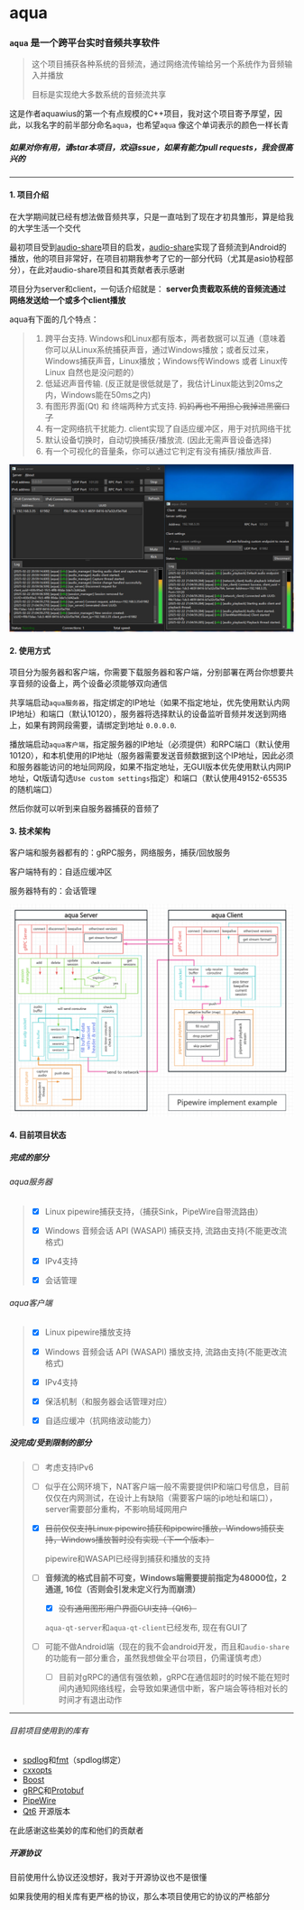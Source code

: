# aqua

### `aqua` 是一个跨平台实时音频共享软件

> 这个项目捕获各种系统的音频流，通过网络流传输给另一个系统作为音频输入并播放
>
> 目标是实现绝大多数系统的音频流共享

这是作者aquawius的第一个有点规模的C++项目，我对这个项目寄予厚望，因此，以我名字的前半部分命名`aqua`，也希望`aqua`
像这个单词表示的颜色一样长青

##### 如果对你有用，请star本项目，欢迎issue，如果有能力pull requests，我会很高兴的

---

#### 1. 项目介绍

在大学期间就已经有想法做音频共享，只是一直咕到了现在才初具雏形，算是给我的大学生活一个交代

最初项目受到[audio-share](https://github.com/mkckr0/audio-share)项目的启发，[audio-share](https://github.com/mkckr0/audio-share)实现了音频流到Android的播放，他的项目非常好，在项目初期我参考了它的一部分代码（尤其是asio协程部分），在此对audio-share项目和其贡献者表示感谢

项目分为server和client，一句话介绍就是： **server负责截取系统的音频流通过网络发送给一个或多个client播放**

aqua有下面的几个特点：

> 1. 跨平台支持. Windows和Linux都有版本，两者数据可以互通（意味着你可以从Linux系统捕获声音，通过Windows播放；或者反过来，Windows捕获声音，Linux播放；Windows传Windows 或者 Linux传Linux 自然也是没问题的）
> 2. 低延迟声音传输. (反正就是很低就是了，我估计Linux能达到20ms之内，Windows能在50ms之内)
> 3. 有图形界面(Qt) 和 终端两种方式支持.   ~~妈妈再也不用担心我掉进黑窗口了~~
> 4. 有一定网络抗干扰能力. client实现了自适应缓冲区，用于对抗网络干扰
> 5. 默认设备切换时，自动切换捕获/播放流. (因此无需声音设备选择)
> 6. 有一个可视化的音量条，你可以通过它判定有没有捕获/播放声音.

![image-20250222210820149](./readme.assets/image-20250222210820149.png)

#### 2. 使用方式

项目分为服务器和客户端，你需要下载服务器和客户端，分别部署在两台你想要共享音频的设备上，两个设备必须能够双向通信

共享端启动`aqua服务器`，指定绑定的IP地址（如果不指定地址，优先使用默认内网IP地址）和端口（默认10120），服务器将选择默认的设备监听音频并发送到网络上，如果有跨网段需要，请绑定到地址
`0.0.0.0`.

播放端启动`aqua客户端`，指定服务器的IP地址（必须提供）和RPC端口（默认使用10120），和本机使用的IP地址（服务器需要发送音频数据到这个IP地址，因此必须和服务器能访问的地址同网段，如果不指定地址，无GUI版本优先使用默认内网IP地址，Qt版请勾选`Use custom settings`指定）和端口（默认使用49152-65535的随机端口）

然后你就可以听到来自服务器捕获的音频了

#### 3. 技术架构

客户端和服务器都有的：gRPC服务，网络服务，捕获/回放服务

客户端特有的：自适应缓冲区

服务器特有的：会话管理

![image-20250207211847020](./readme.assets/image-20250207211847020.png)

#### 4. 目前项目状态

##### 完成的部分

###### aqua服务器

> - [x] Linux pipewire捕获支持，（捕获Sink，PipeWire自带流路由）
>
> - [x] Windows 音频会话 API (WASAPI) 捕获支持, 流路由支持(不能更改流格式)
>
> - [x] IPv4支持
>
> - [x] 会话管理

###### aqua客户端

> - [x] Linux pipewire播放支持
>
> - [x] Windows 音频会话 API (WASAPI) 播放支持, 流路由支持(不能更改流格式)
> 
> - [x] IPv4支持
>
> - [x] 保活机制（和服务器会话管理对应）
>
> - [x] 自适应缓冲（抗网络波动能力）
>

##### 没完成/受到限制的部分

> - [ ] 考虑支持IPv6
>
>   
>
> - [ ] 似乎在公网环境下，NAT客户端一般不需要提供IP和端口号信息，目前仅仅在内网测试，在设计上有缺陷（需要客户端的ip地址和端口），server需要部分重构，不影响局域网用户
>
>   
>
> - [x] ~~目前仅仅支持Linux pipewire捕获和pipewire播放，Windows捕获支持，Windows播放暂时没有实现（下一个版本）~~ 
>
>   pipewire和WASAPI已经得到捕获和播放的支持
>
>   
>
> - [ ] **音频流的格式目前不可变，Windows端需要提前指定为48000位，2通道, 16位（否则会引发未定义行为而崩溃）**
>
> 
>
>   - [x] ~~没有通用图形用户界面GUI支持（Qt6）~~
>
>   `aqua-qt-server`和`aqua-qt-client`已经发布, 现在有GUI了
>   
>   
>
> - [ ] 可能不做Android端（现在的我不会android开发，而且和`audio-share`的功能有一部分重合，虽然我想做全平台项目，仍需谨慎考虑）
>
> 
> 
>   - [ ] 目前对gRPC的通信有强依赖，gRPC在通信超时的时候不能在短时间内通知网络线程，会导致如果通信中断，客户端会等待相对长的时间才有退出动作
>
> 

---

###### 目前项目使用到的库有

- [spdlog](https://github.com/gabime/spdlog)和[fmt](https://github.com/fmtlib/fmt)（spdlog绑定）
- [cxxopts](https://github.com/jarro2783/cxxopts)
- [Boost](https://www.boost.org/)
- [gRPC](https://github.com/grpc/grpc)和[Protobuf](https://github.com/protocolbuffers/protobuf)
- [PipeWire](https://www.pipewire.org/)
- [Qt6](https://www.qt.io/) 开源版本

在此感谢这些美妙的库和他们的贡献者

##### 开源协议

目前使用什么协议还没想好，我对于开源协议也不是很懂

如果我使用的相关库有更严格的协议，那么本项目使用它的协议的严格部分